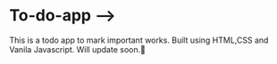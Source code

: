 # To-do-app -->
This is a todo app to mark important works.
Built using HTML,CSS and Vanila Javascript. 
Will update soon.🙂
